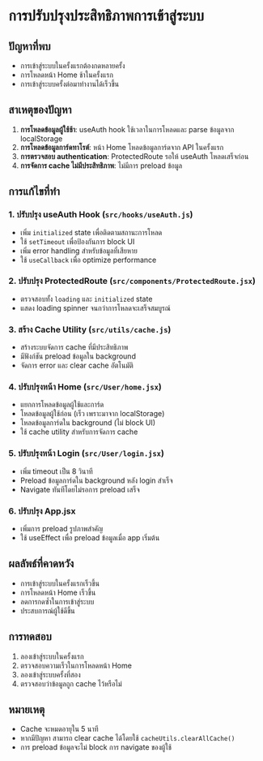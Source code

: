 # การปรับปรุงประสิทธิภาพการเข้าสู่ระบบ

## ปัญหาที่พบ
- การเข้าสู่ระบบในครั้งแรกต้องกดหลายครั้ง
- การโหลดหน้า Home ช้าในครั้งแรก
- การเข้าสู่ระบบครั้งต่อมาทำงานได้เร็วขึ้น

## สาเหตุของปัญหา
1. **การโหลดข้อมูลผู้ใช้ช้า**: useAuth hook ใช้เวลาในการโหลดและ parse ข้อมูลจาก localStorage
2. **การโหลดข้อมูลการ์ดทาโรต์**: หน้า Home โหลดข้อมูลการ์ดจาก API ในครั้งแรก
3. **การตรวจสอบ authentication**: ProtectedRoute รอให้ useAuth โหลดเสร็จก่อน
4. **การจัดการ cache ไม่มีประสิทธิภาพ**: ไม่มีการ preload ข้อมูล

## การแก้ไขที่ทำ

### 1. ปรับปรุง useAuth Hook (`src/hooks/useAuth.js`)
- เพิ่ม `initialized` state เพื่อติดตามสถานะการโหลด
- ใช้ `setTimeout` เพื่อป้องกันการ block UI
- เพิ่ม error handling สำหรับข้อมูลที่เสียหาย
- ใช้ `useCallback` เพื่อ optimize performance

### 2. ปรับปรุง ProtectedRoute (`src/components/ProtectedRoute.jsx`)
- ตรวจสอบทั้ง `loading` และ `initialized` state
- แสดง loading spinner จนกว่าการโหลดจะเสร็จสมบูรณ์

### 3. สร้าง Cache Utility (`src/utils/cache.js`)
- สร้างระบบจัดการ cache ที่มีประสิทธิภาพ
- มีฟังก์ชัน preload ข้อมูลใน background
- จัดการ error และ clear cache อัตโนมัติ

### 4. ปรับปรุงหน้า Home (`src/User/home.jsx`)
- แยกการโหลดข้อมูลผู้ใช้และการ์ด
- โหลดข้อมูลผู้ใช้ก่อน (เร็ว เพราะมาจาก localStorage)
- โหลดข้อมูลการ์ดใน background (ไม่ block UI)
- ใช้ cache utility สำหรับการจัดการ cache

### 5. ปรับปรุงหน้า Login (`src/User/login.jsx`)
- เพิ่ม timeout เป็น 8 วินาที
- Preload ข้อมูลการ์ดใน background หลัง login สำเร็จ
- Navigate ทันทีโดยไม่รอการ preload เสร็จ

### 6. ปรับปรุง App.jsx
- เพิ่มการ preload รูปภาพสำคัญ
- ใช้ useEffect เพื่อ preload ข้อมูลเมื่อ app เริ่มต้น

## ผลลัพธ์ที่คาดหวัง
- การเข้าสู่ระบบในครั้งแรกเร็วขึ้น
- การโหลดหน้า Home เร็วขึ้น
- ลดการกดซ้ำในการเข้าสู่ระบบ
- ประสบการณ์ผู้ใช้ดีขึ้น

## การทดสอบ
1. ลองเข้าสู่ระบบในครั้งแรก
2. ตรวจสอบความเร็วในการโหลดหน้า Home
3. ลองเข้าสู่ระบบครั้งที่สอง
4. ตรวจสอบว่าข้อมูลถูก cache ไว้หรือไม่

## หมายเหตุ
- Cache จะหมดอายุใน 5 นาที
- หากมีปัญหา สามารถ clear cache ได้โดยใช้ `cacheUtils.clearAllCache()`
- การ preload ข้อมูลจะไม่ block การ navigate ของผู้ใช้ 